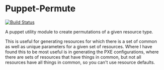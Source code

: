 # Puppet-Permute

[![Build Status](https://travis-ci.org/xaque208/puppet-permute.png?branch=master)](https://travis-ci.org/xaque208/puppet-permute)

A puppet utility module to create permutations of a given resource type.

This is useful for generating resources for which there is a set of common as
well as unique parameters for a given set of resources.  Where I have found
this to be most useful is in generating the PXE configurations, where there are
sets of resources that have things in common, but not all resources have all
things in common, so you can't use resource defaults.

